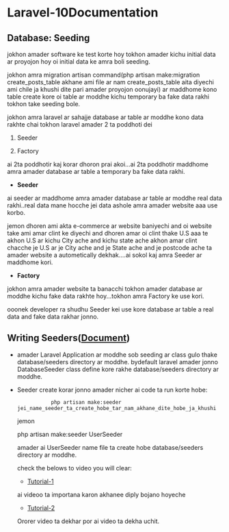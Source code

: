 # Laravel-10Documentation

## Database: Seeding

jokhon amader software ke test korte hoy tokhon amader kichu initial data ar proyojon hoy oi initial data ke amra boli seeding.


jokhon amra migration artisan command(php artisan make:migration create_posts_table  akhane ami file ar nam create_posts_table aita diyechi ami chile ja khushi dite pari amader proyojon oonujayi) ar maddhome kono table create kore oi table ar moddhe kichu temporary ba fake data rakhi tokhon take seeding  bole.


jokhon amra laravel ar sahajje database ar table ar moddhe kono  data rakhte chai tokhon laravel amader 2 ta poddhoti dei 

 1. Seeder

 2. Factory


 ai 2ta poddhotir kaj korar dhoron prai akoi...ai 2ta poddhotir maddhome amra amader database ar table a temporary ba fake data rakhi.


 * **Seeder**

  ai seeder ar maddhome amra amader database ar table ar moddhe real data rakhi..real data mane hocche jei data ashole amra amader website aaa use korbo.

  jemon dhoren ami akta e-commerce ar website baniyechi and oi website take ami amar clint ke diyechi and dhoren amar oi  clint thake U.S aaa te akhon U.S ar kichu City ache and kichu state ache akhon amar clint chacche je U.S ar je City ache and je State ache and je postcode ache ta amader website a autometically dekhak....ai sokol kaj amra Seeder ar maddhome kori.
 

 * **Factory**

  jokhon amra amader website ta banacchi  tokhon amader database ar moddhe kichu fake data rakhte hoy...tokhon amra Factory ke use kori.


  ooonek developer ra shudhu Seeder kei use kore database ar table a real data and fake data rakhar jonno. 


## Writing Seeders([Document](https://laravel.com/docs/10.x/seeding#writing-seeders))  


* amader Laravel Application ar moddhe sob seeding ar class gulo thake database/seeders directory ar moddhe. bydefault laravel amader jonno DatabaseSeeder class define kore rakhe database/seeders directory ar moddhe.


* Seeder create korar jonno amader nicher ai code ta run korte hobe:

                 php artisan make:seeder jei_name_seeder_ta_create_hobe_tar_nam_akhane_dite_hobe_ja_khushi

   jemon 


   php artisan make:seeder UserSeeder    


   amader ai UserSeeder name file ta create hobe database/seeders directory ar moddhe.       


   check the belows to video you will clear:

   * [Tutorial-1](https://www.youtube.com/watch?v=-Ip8Q402Q2w)

   ai videoo ta importana karon akhanee diply bojano hoyeche

   * [Tutorial-2](https://www.youtube.com/watch?v=Y8crm7oULds)
 
   Ororer video ta dekhar por ai video ta dekha uchit.